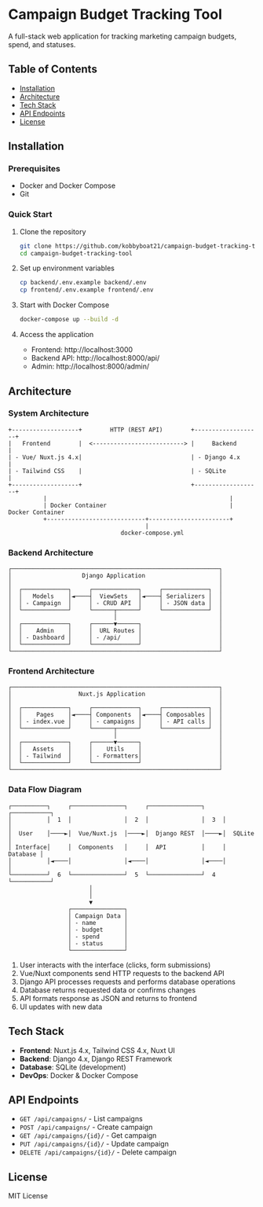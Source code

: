 # Campaign Budget Tracking Tool

A full-stack web application for tracking marketing campaign budgets, spend, and statuses.

## Table of Contents
- [Installation](#installation)
- [Architecture](#architecture)
- [Tech Stack](#tech-stack)
- [API Endpoints](#api-endpoints)
- [License](#license)

## Installation

### Prerequisites
- Docker and Docker Compose
- Git

### Quick Start
1. Clone the repository
   ```bash
   git clone https://github.com/kobbyboat21/campaign-budget-tracking-tool.git
   cd campaign-budget-tracking-tool
   ```

2. Set up environment variables
   ```bash
   cp backend/.env.example backend/.env
   cp frontend/.env.example frontend/.env
   ```

3. Start with Docker Compose
   ```bash
   docker-compose up --build -d
   ```

4. Access the application
   - Frontend: http://localhost:3000
   - Backend API: http://localhost:8000/api/
   - Admin: http://localhost:8000/admin/

## Architecture

### System Architecture
```
+-------------------+        HTTP (REST API)        +-------------------+
|   Frontend        |  <--------------------------> |     Backend       |
| - Vue/ Nuxt.js 4.x|                               | - Django 4.x      |
| - Tailwind CSS    |                               | - SQLite          |
+-------------------+                               +-------------------+
          |                                                    |
          | Docker Container                                   | Docker Container
          +----------------------------+-----------------------+
                                       |
                                docker-compose.yml
```

### Backend Architecture
```
┌───────────────────────────────────────────────────────────┐
│                    Django Application                     │
│                                                           │
│  ┌─────────────┐     ┌─────────────┐     ┌─────────────┐  │
│  │   Models    │◄────┤  ViewSets   │◄────┤ Serializers │  │
│  │ - Campaign  │     │ - CRUD API  │     │ - JSON data │  │
│  └─────────────┘     └──────┬──────┘     └─────────────┘  │
│                             │                             │
│  ┌─────────────┐     ┌──────▼──────┐                      │
│  │    Admin    │     │  URL Routes │                      │
│  │ - Dashboard │     │ - /api/     │                      │
│  └─────────────┘     └─────────────┘                      │
└───────────────────────────────────────────────────────────┘
```

### Frontend Architecture
```
┌───────────────────────────────────────────────────────────┐
│                   Nuxt.js Application                     │
│                                                           │
│  ┌─────────────┐     ┌─────────────┐     ┌─────────────┐  │
│  │    Pages    │◄────┤ Components  │◄────┤ Composables │  │
│  │ - index.vue │     │ - campaigns │     │ - API calls │  │
│  └─────────────┘     └──────┬──────┘     └─────────────┘  │
│                             │                             │
│  ┌─────────────┐     ┌──────▼──────┐                      │
│  │   Assets    │     │    Utils    │                      │
│  │ - Tailwind  │     │ - Formatters│                      │
│  └─────────────┘     └─────────────┘                      │
└───────────────────────────────────────────────────────────┘
```

### Data Flow Diagram

```
┌──────────┐     ┌───────────────┐     ┌───────────────┐     ┌───────────┐
│          │  1  │               │  2  │               │  3  │           │
│  User    │────►│  Vue/Nuxt.js  │────►│  Django REST  │────►│  SQLite   │
│ Interface│     │  Components   │     │  API          │     │  Database │
│          │◄────│               │◄────│               │◄────│           │
└──────────┘  6  └───────────────┘  5  └───────────────┘  4  └───────────┘
                       │                                        
                       │                                        
                       ▼                                        
                 ┌───────────────┐                              
                 │ Campaign Data │                              
                 │ - name        │                              
                 │ - budget      │                              
                 │ - spend       │                              
                 │ - status      │                              
                 └───────────────┘                              
```

1. User interacts with the interface (clicks, form submissions)
2. Vue/Nuxt components send HTTP requests to the backend API
3. Django API processes requests and performs database operations
4. Database returns requested data or confirms changes
5. API formats response as JSON and returns to frontend
6. UI updates with new data

## Tech Stack
- **Frontend**: Nuxt.js 4.x, Tailwind CSS 4.x, Nuxt UI
- **Backend**: Django 4.x, Django REST Framework
- **Database**: SQLite (development)
- **DevOps**: Docker & Docker Compose

## API Endpoints
- `GET /api/campaigns/` - List campaigns
- `POST /api/campaigns/` - Create campaign
- `GET /api/campaigns/{id}/` - Get campaign
- `PUT /api/campaigns/{id}/` - Update campaign
- `DELETE /api/campaigns/{id}/` - Delete campaign

## License
MIT License
